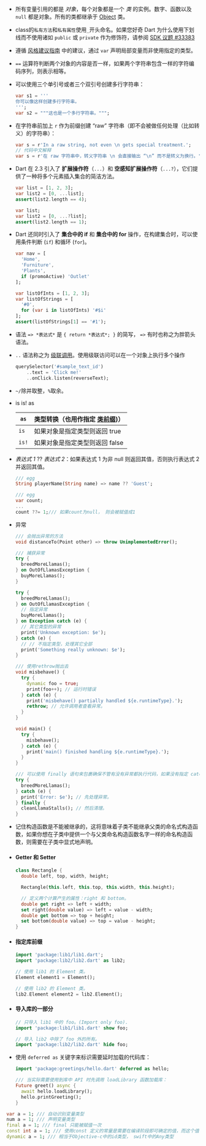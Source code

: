 * 所有变量引用的都是 *对象*，每个对象都是一个 *类* 的实例。数字、函数以及 `null` 都是对象。所有的类都继承于 [Object](https://api.dart.dev/stable/dart-core/Object-class.html) 类。

* class的`私有方法`和`私有属性`使用`_`开头命名。如果您好奇 Dart 为什么使用下划线而不使用诸如 `public` 或 `private` 作为修饰符，请参阅 [SDK 议题 #33383](https://github.com/dart-lang/sdk/issues/33383)

* 遵循 [风格建议指南](https://dart.cn/guides/language/effective-dart/design#types) 中的建议，通过 `var` 声明局部变量而非使用指定的类型。

* `==` 运算符判断两个对象的内容是否一样，如果两个字符串包含一样的字符编码序列，则表示相等。

* 可以使用三个单引号或者三个双引号创建多行字符串：

  ```dart
  var s1 = '''
  你可以像这样创建多行字符串。
  ''';
  var s2 = """这也是一个多行字符串。""";
  ```

* 在字符串前加上 `r` 作为前缀创建 “raw” 字符串（即不会被做任何处理（比如转义）的字符串）：

  ```dart
  var s = r'In a raw string, not even \n gets special treatment.';
  // 代码中文解释
  var s = r'在 raw 字符串中，转义字符串 \n 会直接输出 “\n” 而不是转义为换行。';
  ```

* Dart 在 2.3 引入了 **扩展操作符**（`...`）和 **空感知扩展操作符**（`...?`），它们提供了一种将多个元素插入集合的简洁方法。

  ```dart
  var list = [1, 2, 3];
  var list2 = [0, ...list];
  assert(list2.length == 4);
  
  var list;
  var list2 = [0, ...?list];
  assert(list2.length == 1);
  ```

* Dart 还同时引入了 **集合中的 if** 和 **集合中的 for** 操作，在构建集合时，可以使用条件判断 (`if`) 和循环 (`for`)。

  ```dart
  var nav = [
    'Home',
    'Furniture',
    'Plants',
    if (promoActive) 'Outlet'
  ];
  
  var listOfInts = [1, 2, 3];
  var listOfStrings = [
    '#0',
    for (var i in listOfInts) '#$i'
  ];
  assert(listOfStrings[1] == '#1');
  ```

* 语法 `=> *表达式*` 是 `{ return *表达式*; }` 的简写， `=>` 有时也称之为胖箭头语法。

* `..` 语法称之为 [级联调用](https://dart.cn/guides/language/language-tour#cascade-notation-)。使用级联访问可以在一个对象上执行多个操作

  ```dart
  querySelector('#sample_text_id')
      ..text = 'Click me!'
      ..onClick.listen(reverseText);
  ```

* `~/`除并取整，`%`取余。

* is is! as

  | `as`  | 类型转换（也用作指定 [类前缀](https://dart.cn/guides/language/language-tour#specifying-a-library-prefix))） |
  | ----- | ------------------------------------------------------------ |
  | `is`  | 如果对象是指定类型则返回 true                                |
  | `is!` | 如果对象是指定类型则返回 false                               |

* *表达式 1* ?? *表达式 2*：如果表达式 1 为非 null 则返回其值，否则执行表达式 2 并返回其值。

  ```dart
  /// egg
  String playerName(String name) => name ?? 'Guest';
  
  /// egg
  var count;
  ...
  count ??= 1;/// 如果count为null， 则会被赋值成1
  ```

* 异常

  ```dart
  /// 会抛出异常的方法
  void distanceTo(Point other) => throw UnimplementedError();
  
  /// 捕获异常
  try {
    breedMoreLlamas();
  } on OutOfLlamasException {
    buyMoreLlamas();
  }
  
  try {
    breedMoreLlamas();
  } on OutOfLlamasException {
    // 指定异常
    buyMoreLlamas();
  } on Exception catch (e) {
    // 其它类型的异常
    print('Unknown exception: $e');
  } catch (e) {
    // // 不指定类型，处理其它全部
    print('Something really unknown: $e');
  }
  
  /// 使用rethrow抛出去
  void misbehave() {
    try {
      dynamic foo = true;
      print(foo++); // 运行时错误
    } catch (e) {
      print('misbehave() partially handled ${e.runtimeType}.');
      rethrow; // 允许调用者查看异常。
    }
  }
  
  void main() {
    try {
      misbehave();
    } catch (e) {
      print('main() finished handling ${e.runtimeType}.');
    }
  }
  
  /// 可以使用 finally 语句来包裹确保不管有没有异常都执行代码，如果没有指定 catch 语句来捕获异常，则在执行完 finally 语句后再抛出异常：finally 语句会在任何匹配的 catch 语句后执行：
  try {
    breedMoreLlamas();
  } catch (e) {
    print('Error: $e'); // 先处理异常。
  } finally {
    cleanLlamaStalls(); // 然后清理。
  }
  ```

* 记住构造函数是不能被继承的，这将意味着子类不能继承父类的命名式构造函数，如果你想在子类中提供一个与父类命名构造函数名字一样的命名构造函数，则需要在子类中显式地声明。

* #### Getter 和 Setter

  ```dart
  class Rectangle {
    double left, top, width, height;
  
    Rectangle(this.left, this.top, this.width, this.height);
  
    // 定义两个计算产生的属性：right 和 bottom。
    double get right => left + width;
    set right(double value) => left = value - width;
    double get bottom => top + height;
    set bottom(double value) => top = value - height;
  }
  ```

* #### 指定库前缀

  ```dart
  import 'package:lib1/lib1.dart';
  import 'package:lib2/lib2.dart' as lib2;
  
  // 使用 lib1 的 Element 类。
  Element element1 = Element();
  
  // 使用 lib2 的 Element 类。
  lib2.Element element2 = lib2.Element();
  ```

* #### 导入库的一部分

  ```dart
  // 只导入 lib1 中的 foo。(Import only foo).
  import 'package:lib1/lib1.dart' show foo;
  
  // 导入 lib2 中除了 foo 外的所有。
  import 'package:lib2/lib2.dart' hide foo;
  ```
  
* 使用 `deferred as` 关键字来标识需要延时加载的代码库：
  
  ```dart
  import 'package:greetings/hello.dart' deferred as hello;
  
  /// 当实际需要使用到库中 API 时先调用 loadLibrary 函数加载库：
  Future greet() async {
    await hello.loadLibrary();
    hello.printGreeting();
  }
  ```
  
  

```dart
var a = 1; /// 自动识别变量类型
num a = 1; /// 声明变量类型
final a = 1; /// final 只能被赋值一次
const int a = 1; /// 使用const 定义的常量是需要在编译阶段即可确定的值，而这个值一旦确定就不能再变化，否则会报错
dynamic a = 1; /// 相当于Objective-c中的id类型， swift中的Any类型
```


